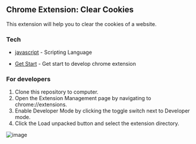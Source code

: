 ## Chrome Extension: Clear Cookies

This extension will help you to clear the cookies of a website.

### Tech
- [javascript] - Scripting Language
- [Get Start] - Get start to develop chrome extension

   [javascript]: <https://developer.mozilla.org/en-US/docs/Web/JavaScript>
   [Get Start]: <https://developer.chrome.com/docs/extensions/mv3/getstarted/>

### For developers
   1. Clone this repository to computer.
   2. Open the Extension Management page by navigating to chrome://extensions.
   3. Enable Developer Mode by clicking the toggle switch next to Developer mode.
   4. Click the Load unpacked button and select the extension directory.


![image](https://user-images.githubusercontent.com/33755593/145680252-38ce1556-299e-4a08-a316-2f14dc4b1fb9.png)
